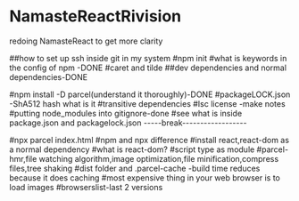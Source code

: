 # NamasteReactRivision

redoing NamasteReact to get more clarity

##how to set up ssh inside git in my system
#npm init
#what is keywords in the config of npm -DONE
#caret and tilde
##dev dependencies and normal dependencies-DONE

#npm install -D parcel(understand it thoroughly)-DONE
#packageLOCK.json -ShA512 hash what is it
#transitive dependencies
#Isc license -make notes
#putting node_modules into gitignore-done
#see what is inside package.json and packagelock.json
-----break------------------

#npx parcel index.html
#npm and npx difference
#install react,react-dom as a normal dependency
#what is react-dom?
#script type as module
#parcel-hmr,file watching algorithm,image optimization,file minification,compress files,tree shaking
#dist folder and .parcel-cache -build time reduces because it does caching
#most expensive thing in your web browser is to load images
#browserslist-last 2 versions
